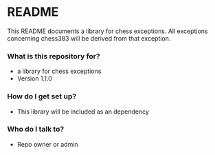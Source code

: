 # README #

This README documents a library for chess exceptions.
All exceptions concerning chess383 will be derived from that exception.

### What is this repository for? ###

* a library for chess exceptions 
* Version 1.1.0

### How do I get set up? ###

* This library will be included as an dependency

### Who do I talk to? ###

* Repo owner or admin

